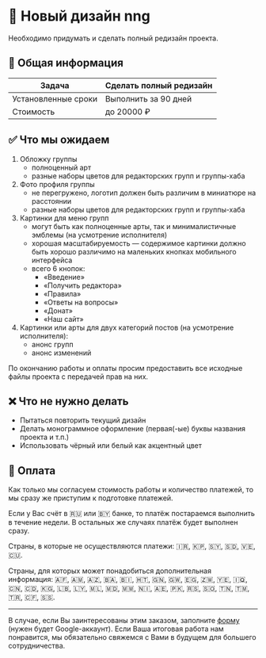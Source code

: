 # 🎨 Новый дизайн nng

Необходимо придумать и сделать полный редизайн проекта.

## 📄 Общая информация

| Задача              | Сделать полный редизайн |
|---------------------|-------------------------|
| Установленные сроки | Выполнить за 90 дней    |
| Стоимость           | до 20000 ₽              |

## ✅ Что мы ожидаем

1. Обложку группы
   * полноценный арт
   * разные наборы цветов для редакторских групп и группы-хаба
2. Фото профиля группы
   * не перегружено, логотип должен быть различим в миниатюре на расстоянии
   * разные наборы цветов для редакторских групп и группы-хаба
3. Картинки для меню групп
   * могут быть как полноценные арты, так и минималистичные эмблемы (на усмотрение исполнителя)
   * хорошая масштабируемость — содержимое картинки должно быть хорошо различимо на маленьких кнопках мобильного интерфейса
   * всего 6 кнопок:
     * «Введение»
     * «Получить редактора»
     * «Правила»
     * «Ответы на вопросы»
     * «Донат»
     * «Наш сайт»
4. Картинки или арты для двух категорий постов (на усмотрение исполнителя):
   * анонс групп
   * анонс изменений

По окончанию работы и оплаты просим предоставить все исходные файлы проекта с передачей прав на них.

## ❌ Что **не** нужно делать

* Пытаться повторить текущий дизайн
* Делать монограммное оформление (первая(-ые) буквы названия проекта и т.п.)
* Использовать чёрный или белый как акцентный цвет

## 💸 Оплата

Как только мы согласуем стоимость работы и количество платежей, то мы сразу же приступим к подготовке платежей.

Если у Вас счёт в 🇷🇺 или 🇧🇾 банке, то платёж постараемся выполнить в течение недели. В остальных же случаях платёж будет выполнен сразу.

Страны, в которые не осуществляются платежи: 🇮🇷, 🇰🇵, 🇸🇾, 🇸🇩, 🇻🇪, 🇨🇺.

Страны, для которых может понадобиться дополнительная информация: 🇦🇫, 🇦🇲, 🇦🇿, 🇧🇦, 🇧🇮, 🇭🇹, 🇬🇳, 🇬🇼, 🇪🇬, 🇿🇼, 🇾🇪, 🇮🇶, 🇨🇳, 🇨🇩, 🇰🇬, 🇱🇧, 🇱🇾, 🇲🇱, 🇲🇩, 🇲🇲, 🇳🇮, 🇦🇪, 🇵🇰, 🇷🇸, 🇸🇴, 🇹🇳, 🇹🇲, 🇹🇷, 🇨🇫, 🇸🇸.

---

В случае, если Вы заинтересованы этим заказом, заполните [форму](https://forms.gle/sHWLgtGVXoiTvMxc7) (нужен будет Google-аккаунт). Если Ваша итоговая работа нам понравится, мы обязательно свяжемся с Вами в будущем для большего сотрудничества.
